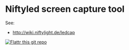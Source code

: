 Niftyled screen capture tool
============================

See:
* http://wiki.niftylight.de/ledcap


[![Flattr this git repo](http://api.flattr.com/button/flattr-badge-large.png)](https://flattr.com/submit/auto?user_id=niftylight&url=https://github.com/niftylight/ledcap&title=ledcap-flattr&language=&tags=github&category=software)
